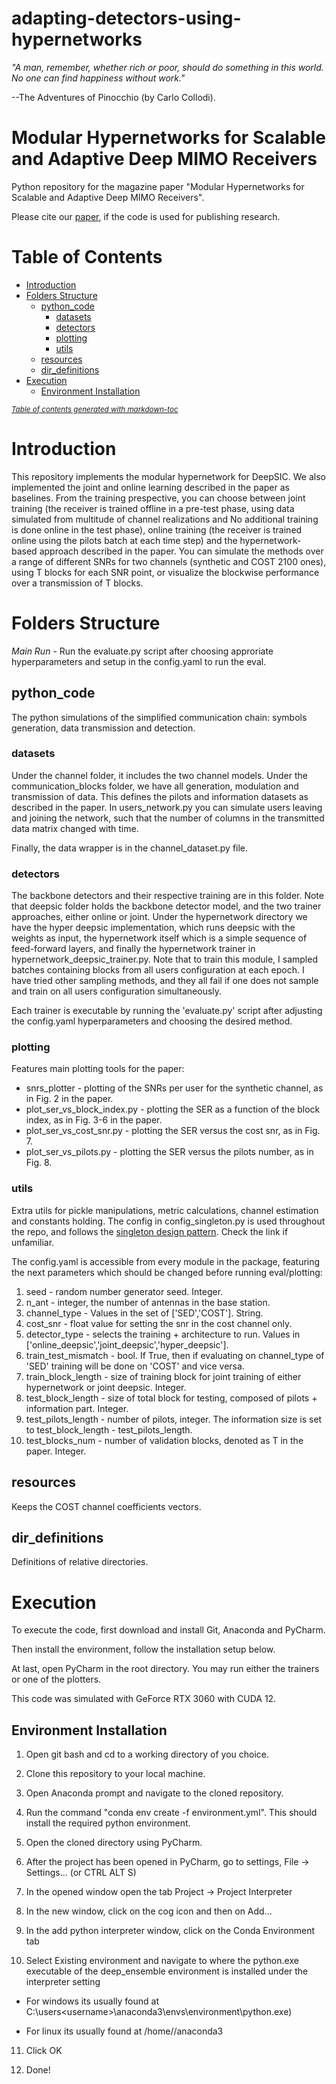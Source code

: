 # adapting-detectors-using-hypernetworks
*"A man, remember, whether rich or poor, should do something in this world. No one can find happiness without work."* 

--The Adventures of Pinocchio (by Carlo Collodi).

# Modular Hypernetworks for Scalable and Adaptive Deep MIMO Receivers

Python repository for the magazine paper "Modular Hypernetworks for Scalable and Adaptive Deep MIMO Receivers".

Please cite our [paper](https://arxiv.org/pdf/2408.11920), if the code is used for publishing research. 

# Table of Contents

- [Introduction](#introduction)
- [Folders Structure](#folders-structure)
  * [python_code](#python_code)
    + [datasets](#datasets)
    + [detectors](#detectors)
    + [plotting](#plotting)
    + [utils](#utils)
  * [resources](#resources)
  * [dir_definitions](#dir_definitions)
- [Execution](#execution)
  * [Environment Installation](#environment-installation)

<small><i><a href='http://ecotrust-canada.github.io/markdown-toc/'>Table of contents generated with markdown-toc</a></i></small>

# Introduction

This repository implements the modular hypernetwork for DeepSIC. We also implemented the joint and online learning described in the paper as baselines.
From the training prespective, you can choose between joint training (the receiver is trained offline in a pre-test phase, using data simulated from multitude of channel realizations and 
No additional training is done online in the test phase), online training (the receiver is trained online using the pilots batch at each time step) and the hypernetwork-based approach described in the paper.
You can simulate the methods over a range of different SNRs for two channels (synthetic and COST 2100 ones), using T blocks for each SNR point, or visualize the blockwise performance over a transmission of T blocks.

# Folders Structure

*Main Run* - Run the evaluate.py script  after choosing approriate hyperparameters and setup in the config.yaml to run the eval.

## python_code 

The python simulations of the simplified communication chain: symbols generation, data transmission and detection.

### datasets 

Under the channel folder, it includes the two channel models. Under the communication_blocks folder, we have all generation, modulation and transmission of data. This defines the pilots and information datasets as described in the paper. In users_network.py you can simulate users leaving and joining the network, such that the number of columns in the transmitted data matrix changed with time.

Finally, the data wrapper is in the channel_dataset.py file.

### detectors

The backbone detectors and their respective training are in this folder. Note that deepsic folder holds the backbone detector model, and the two trainer approaches, either online or joint. Under the hypernetwork directory we have the hyper deepsic implementation, which runs deepsic with the weights as input, the hypernetwork itself which is a simple sequence of feed-forward layers, and finally the hypernetwork trainer in hypernetwork_deepsic_trainer.py. Note that to train this module, I sampled batches containing blocks from all users configuration at each epoch. I have tried other sampling methods, and they all fail if one does not sample and train on all users configuration simultaneously. 

Each trainer is executable by running the 'evaluate.py' script after adjusting the config.yaml hyperparameters and choosing the desired method.

### plotting

Features main plotting tools for the paper:

* snrs_plotter - plotting of the SNRs per user for the synthetic channel, as in Fig. 2 in the paper.
* plot_ser_vs_block_index.py - plotting the SER as a function of the block index, as in Fig. 3-6 in the paper. 
* plot_ser_vs_cost_snr.py - plotting the SER versus the cost snr, as in Fig. 7.
* plot_ser_vs_pilots.py - plotting the SER versus the pilots number, as in Fig. 8.

### utils

Extra utils for pickle manipulations, metric calculations, channel estimation and constants holding.
The config in config_singleton.py is used throughout the repo, and follows the [singleton design pattern](https://en.wikipedia.org/wiki/Singleton_pattern). Check the link if unfamiliar. 

The config.yaml is accessible from every module in the package, featuring the next parameters which should be changed before running eval/plotting:
1. seed - random number generator seed. Integer.
2. n_ant - integer, the number of antennas in the base station.
3. channel_type - Values in the set of ['SED','COST']. String.
4. cost_snr - float value for setting the snr in the cost channel only.
5. detector_type - selects the training + architecture to run. Values in ['online_deepsic','joint_deepsic','hyper_deepsic'].
6. train_test_mismatch - bool. If True, then if evaluating on channel_type of 'SED' training will be done on 'COST' and vice versa.
7. train_block_length - size of training block for joint training of either hypernetwork or joint deepsic. Integer.
8. test_block_length - size of total block for testing, composed of pilots + information part. Integer.
9. test_pilots_length - number of pilots, integer. The information size is set to test_block_length - test_pilots_length.
10. test_blocks_num - number of validation blocks, denoted as T in the paper. Integer.

## resources

Keeps the COST channel coefficients vectors.

## dir_definitions 

Definitions of relative directories.

# Execution

To execute the code, first download and install Git, Anaconda and PyCharm.

Then install the environment, follow the installation setup below. 

At last, open PyCharm in the root directory. You may run either the trainers or one of the plotters.

This code was simulated with GeForce RTX 3060 with CUDA 12. 

## Environment Installation

1. Open git bash and cd to a working directory of you choice.

2. Clone this repository to your local machine.

3. Open Anaconda prompt and navigate to the cloned repository.

4. Run the command "conda env create -f environment.yml". This should install the required python environment.

5. Open the cloned directory using PyCharm.

6. After the project has been opened in PyCharm, go to settings, File -> Settings... (or CTRL ALT S)

7. In the opened window open the tab Project -> Project Interpreter

8. In the new window, click on the cog icon and then on Add...

9. In the add python interpreter window, click on the Conda Environment tab

10. Select Existing environment and navigate to where the python.exe executable of the deep_ensemble environment is installed under the interpreter setting

  - For windows its usually found at C:\users\<username>\anaconda3\envs\environment\python.exe)

  - For linux its usually found at /home/<username>/anaconda3
  
11. Click OK

12. Done!
